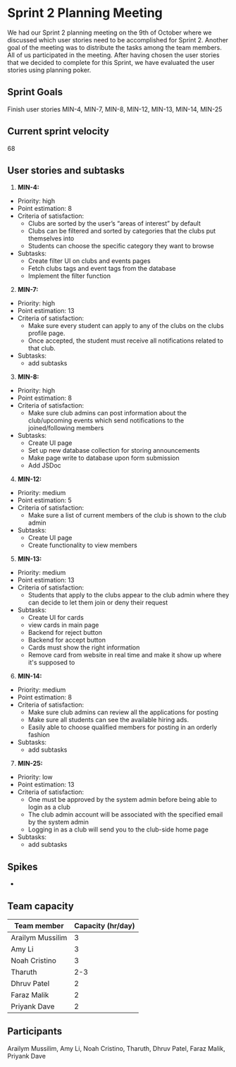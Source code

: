 # Sprint 2 Planning Meeting
We had our Sprint 2 planning meeting on the 9th of October where we discussed which user stories need to be accomplished for Sprint 2. Another goal of the meeting was to distribute the tasks among the team members. All of us participated in the meeting. After having chosen the user stories that we decided to complete for this Sprint, we have evaluated the user stories using planning poker. 

## Sprint Goals
Finish user stories MIN-4, MIN-7, MIN-8, MIN-12, MIN-13, MIN-14, MIN-25

## Current sprint velocity
68

## User stories and subtasks
1. **MIN-4:** 
- Priority: high
- Point estimation: 8
- Criteria of satisfaction: 
    - Clubs are sorted by the user’s “areas of interest” by default
    - Clubs can be filtered and sorted by categories that the clubs put themselves into
    - Students can choose the specific category they want to browse
- Subtasks: 
    - Create filter UI on clubs and events pages
    - Fetch clubs tags and event tags from the database
    - Implement the filter function

2. **MIN-7:**
- Priority: high
- Point estimation: 13
- Criteria of satisfaction: 
    - Make sure every student can apply to any of the clubs on the clubs profile page.
    - Once accepted, the student must receive all notifications related to that club.
 - Subtasks:  
    - add subtasks

3. **MIN-8:** 
- Priority: high
- Point estimation: 8
- Criteria of satisfaction: 
    - Make sure club admins can post information about the club/upcoming events which send notifications to the joined/following members
- Subtasks: 
    - Create UI page
    - Set up new database collection for storing announcements
    - Make page write to database upon form submission
    - Add JSDoc

4. **MIN-12:**
- Priority: medium
- Point estimation: 5
- Criteria of satisfaction: 
    - Make sure a list of current members of the club is shown to the club admin
- Subtasks: 
    - Create UI page
    - Create functionality to view members

5. **MIN-13:**
- Priority: medium
- Point estimation: 13
- Criteria of satisfaction: 
    - Students that apply to the clubs appear to the club admin where they can decide to let them join or deny their request
- Subtasks:  
    - Create UI for cards
    - view cards in main page
    - Backend for reject button
    - Backend for accept button
    - Cards must show the right information
    - Remove card from website in real time and make it show up where it's supposed to

6. **MIN-14:**
- Priority: medium
- Point estimation: 8
- Criteria of satisfaction: 
    - Make sure club admins can review all the applications for posting
    - Make sure all students can see the available hiring ads.
    - Easily able to choose qualified members for posting in an orderly fashion
- Subtasks:  
    - add subtasks

7. **MIN-25:**
- Priority: low
- Point estimation: 13
- Criteria of satisfaction: 
    - One must be approved by the system admin before being able to login as a club
    - The club admin account will be associated with the specified email by the system admin
    - Logging in as a club will send you to the club-side home page
- Subtasks:  
    - add subtasks

## Spikes 
- 

## Team capacity
Team member | Capacity (hr/day)
--------| -----------
Arailym Mussilim | 3
Amy Li | 3
Noah Cristino | 3
Tharuth | 2-3
Dhruv Patel | 2
Faraz Malik | 2
Priyank Dave | 2

## Participants
Arailym Mussilim, Amy Li, Noah Cristino, Tharuth, Dhruv Patel, Faraz Malik, Priyank Dave





